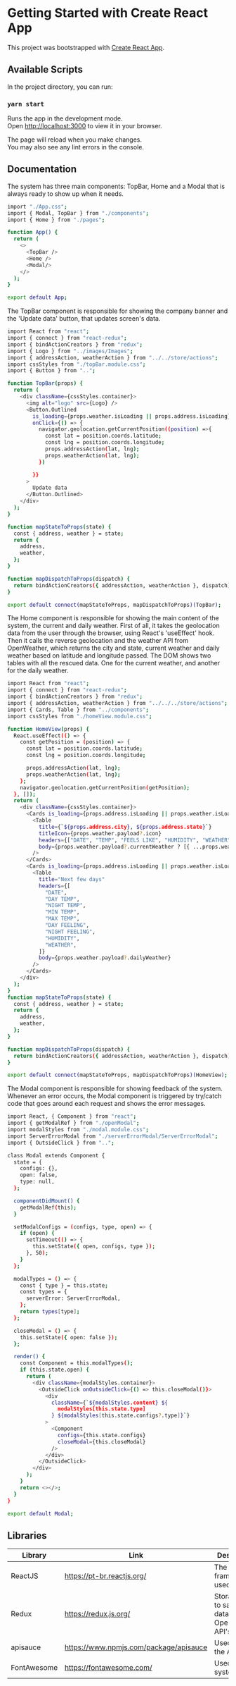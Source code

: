 # Getting Started with Create React App

This project was bootstrapped with [Create React App](https://github.com/facebook/create-react-app).

## Available Scripts

In the project directory, you can run:

### `yarn start`

Runs the app in the development mode.\
Open [http://localhost:3000](http://localhost:3000) to view it in your browser.

The page will reload when you make changes.\
You may also see any lint errors in the console.

## Documentation

The system has three main components: TopBar, Home and a Modal that is always ready to show up when it needs.

```sh
import "./App.css";
import { Modal, TopBar } from "./components";
import { Home } from "./pages";

function App() {
  return (
    <>
      <TopBar />
      <Home />
      <Modal/>
    </>
  );
}

export default App;
```

The TopBar component is responsible for showing the company banner and the 'Update data' button, that updates screen's data.

```sh
import React from "react";
import { connect } from "react-redux";
import { bindActionCreators } from "redux";
import { Logo } from "../images/Images";
import { addressAction, weatherAction } from "../../store/actions";
import cssStyles from "./topBar.module.css";
import { Button } from "..";

function TopBar(props) {
  return (
    <div className={cssStyles.container}>
      <img alt="logo" src={Logo} />
      <Button.Outlined
        is_loading={props.weather.isLoading || props.address.isLoading}
        onClick={() => {
          navigator.geolocation.getCurrentPosition((position) =>{
            const lat = position.coords.latitude;
            const lng = position.coords.longitude;
            props.addressAction(lat, lng);
            props.weatherAction(lat, lng);
          })

        }}
      >
        Update data
      </Button.Outlined>
    </div>
  );
}

function mapStateToProps(state) {
  const { address, weather } = state;
  return {
    address,
    weather,
  };
}

function mapDispatchToProps(dispatch) {
  return bindActionCreators({ addressAction, weatherAction }, dispatch);
}

export default connect(mapStateToProps, mapDispatchToProps)(TopBar);
```

The Home component is responsible for showing the main content of the system, the current and daily weather. First of all, it takes the geolocation data from the user through the browser, using React's 'useEffect' hook. Then it calls the reverse geolocation and the weather API from OpenWeather, which returns the city and state, current weather and daily weather based on latitude and longitude passed. The DOM shows two tables with all the rescued data. One for the current weather, and another for the daily weather.

```sh
import React from "react";
import { connect } from "react-redux";
import { bindActionCreators } from "redux";
import { addressAction, weatherAction } from "../../../store/actions";
import { Cards, Table } from "../components";
import cssStyles from "./homeView.module.css";

function HomeView(props) {
  React.useEffect(() => {
    const getPosition = (position) => {
      const lat = position.coords.latitude;
      const lng = position.coords.longitude;

      props.addressAction(lat, lng);
      props.weatherAction(lat, lng);
    };
    navigator.geolocation.getCurrentPosition(getPosition);
  }, []);
  return (
    <div className={cssStyles.container}>
      <Cards is_loading={props.address.isLoading || props.weather.isLoading}>
        <Table
          title={`${props.address.city}, ${props.address.state}`}
          titleIcon={props.weather.payload?.icon}
          headers={["DATE", "TEMP", "FEELS LIKE", "HUMIDITY", "WEATHER"]}
          body={props.weather.payload?.currentWeather ? [{ ...props.weather.payload?.currentWeather }] : null}
        />
      </Cards>
      <Cards is_loading={props.address.isLoading || props.weather.isLoading}>
        <Table
          title="Next few days"
          headers={[
            "DATE",
            "DAY TEMP",
            "NIGHT TEMP",
            "MIN TEMP",
            "MAX TEMP",
            "DAY FEELING",
            "NIGHT FEELING",
            "HUMIDITY",
            "WEATHER",
          ]}
          body={props.weather.payload?.dailyWeather}
        />
      </Cards>
    </div>
  );
}
function mapStateToProps(state) {
  const { address, weather } = state;
  return {
    address,
    weather,
  };
}

function mapDispatchToProps(dispatch) {
  return bindActionCreators({ addressAction, weatherAction }, dispatch);
}

export default connect(mapStateToProps, mapDispatchToProps)(HomeView);

```

The Modal component is responsible for showing feedback of the system. Whenever an error occurs, the Modal component is triggered by try/catch code that goes around each request and shows the error messages.

```sh
import React, { Component } from "react";
import { getModalRef } from "./openModal";
import modalStyles from "./modal.module.css";
import ServerErrorModal from "./serverErrorModal/ServerErrorModal";
import { OutsideClick } from "..";

class Modal extends Component {
  state = {
    configs: {},
    open: false,
    type: null,
  };

  componentDidMount() {
    getModalRef(this);
  }

  setModalConfigs = (configs, type, open) => {
    if (open) {
      setTimeout(() => {
        this.setState({ open, configs, type });
      }, 50);
    }
  };

  modalTypes = () => {
    const { type } = this.state;
    const types = {
      serverError: ServerErrorModal,
    };
    return types[type];
  };

  closeModal = () => {
    this.setState({ open: false });
  };

  render() {
    const Component = this.modalTypes();
    if (this.state.open) {
      return (
        <div className={modalStyles.container}>
          <OutsideClick onOutsideClick={() => this.closeModal()}>
            <div
              className={`${modalStyles.content} ${
                modalStyles[this.state.type]
              } ${modalStyles[this.state.configs?.type]}`}
            >
              <Component
                configs={this.state.configs}
                closeModal={this.closeModal}
              />
            </div>
          </OutsideClick>
        </div>
      );
    }
    return <></>;
  }
}

export default Modal;


```

## Libraries

| Library | Link | Description | 
| ------ | ------ | ------ |
| ReactJS | https://pt-br.reactjs.org/ | The JS framework used | 
| Redux | https://redux.js.org/ | Storage used to save the data from OpenWeather API's
| apisauce | https://www.npmjs.com/package/apisauce | Used to call the API's
| FontAwesome | https://fontawesome.com/ | Used for system icons
